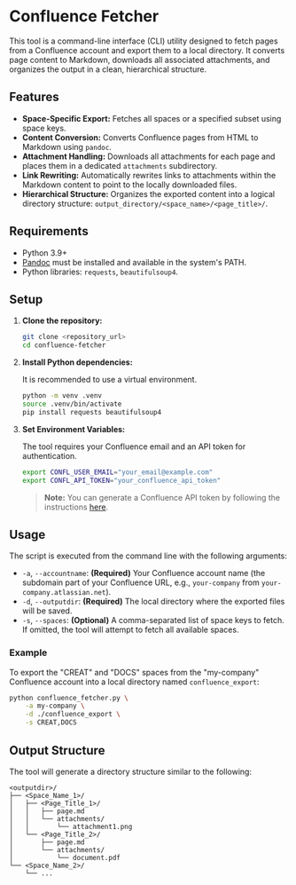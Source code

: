 # Confluence Fetcher

This tool is a command-line interface (CLI) utility designed to fetch pages from a Confluence account and export them to a local directory. It converts page content to Markdown, downloads all associated attachments, and organizes the output in a clean, hierarchical structure.

## Features

* **Space-Specific Export:** Fetches all spaces or a specified subset using space keys.
* **Content Conversion:** Converts Confluence pages from HTML to Markdown using `pandoc`.
* **Attachment Handling:** Downloads all attachments for each page and places them in a dedicated `attachments` subdirectory.
* **Link Rewriting:** Automatically rewrites links to attachments within the Markdown content to point to the locally downloaded files.
* **Hierarchical Structure:** Organizes the exported content into a logical directory structure: `output_directory/<space_name>/<page_title>/`.

## Requirements

* Python 3.9+
* [Pandoc](https://pandoc.org/installing.html) must be installed and available in the system's PATH.
* Python libraries: `requests`, `beautifulsoup4`.

## Setup

1. **Clone the repository:**

    ```bash
    git clone <repository_url>
    cd confluence-fetcher
    ```

2. **Install Python dependencies:**

    It is recommended to use a virtual environment.

    ```bash
    python -m venv .venv
    source .venv/bin/activate
    pip install requests beautifulsoup4
    ```

3. **Set Environment Variables:**

    The tool requires your Confluence email and an API token for authentication.

    ```bash
    export CONFL_USER_EMAIL="your_email@example.com"
    export CONFL_API_TOKEN="your_confluence_api_token"
    ```

    > **Note:** You can generate a Confluence API token by following the instructions [here](https://support.atlassian.com/atlassian-account/docs/manage-api-tokens-for-your-atlassian-account/).

## Usage

The script is executed from the command line with the following arguments:

* `-a`, `--accountname`: **(Required)** Your Confluence account name (the subdomain part of your Confluence URL, e.g., `your-company` from `your-company.atlassian.net`).
* `-d`, `--outputdir`: **(Required)** The local directory where the exported files will be saved.
* `-s`, `--spaces`: **(Optional)** A comma-separated list of space keys to fetch. If omitted, the tool will attempt to fetch all available spaces.

### Example

To export the "CREAT" and "DOCS" spaces from the "my-company" Confluence account into a local directory named `confluence_export`:

```bash
python confluence_fetcher.py \
    -a my-company \
    -d ./confluence_export \
    -s CREAT,DOCS
```

## Output Structure

The tool will generate a directory structure similar to the following:

```
<outputdir>/
├── <Space_Name_1>/
│   ├── <Page_Title_1>/
│   │   ├── page.md
│   │   └── attachments/
│   │       └── attachment1.png
│   └── <Page_Title_2>/
│       ├── page.md
│       └── attachments/
│           └── document.pdf
└── <Space_Name_2>/
    └── ...
```
